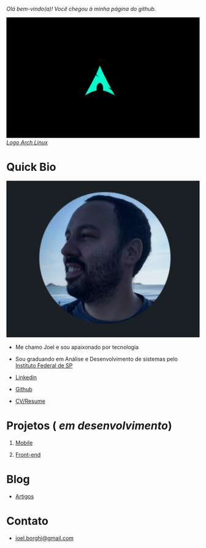
_Olá bem-vindo(a)! Você chegou à minha página do github._ 


[![Image](Archlinux.png)](https://archlinux.org/)
[_Logo Arch Linux_](https://archlinux.org/)


# Quick Bio


![Image](Perfil.png)


 - Me chamo Joel e sou apaixonado por tecnologia
 - Sou graduando em Análise e Desenvolvimento de sistemas pelo [Instituto Federal de SP](https://bra.ifsp.edu.br)
 
 - [Linkedin](https://www.linkedin.com/in/joel-guerreiro-a35866108)
 
 - [Github](https://github.com/Joelfo123)
 
 - [CV/Resume](https://docs.google.com/document/d/1pTw8HEwxT3avo0taDlutpqDHt7vlrigVOrRjL81HXpU/edit?usp=sharing)
 

# Projetos ( _em desenvolvimento_)

1. [Mobile](url)

2. [Front-end](url)



# Blog

- [Artigos](https://techrookie1987.blogspot.com)


# Contato

- joel.borghi@gmail.com
